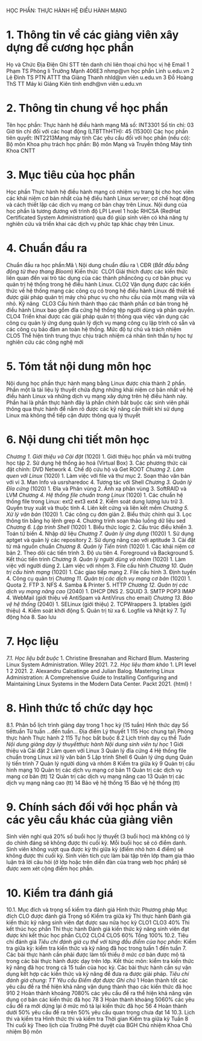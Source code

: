
HỌC PHẦN: THỰC HÀNH HỆ ĐIỀU HÀNH MẠNG 
# 1. Thông tin về các giảng viên xây dựng đề cương học phần 
Họ và Chức Địa Điện Ghi STT tên danh chỉ liên thoại chú học vị hệ Email 1 Phạm TS Phòng li Trưởng Mạnh 406E3 nhmp\@vn học phần Linh u.edu.vn 2 Lê Đình TS PTN ATTT tha Giảng Thanh nhld\@vn viên u.edu.vn 3 Đỗ Hoàng ThS TT Máy ki Giảng Kiên tính endh\@vn viên u.edu.vn 
# 2. Thông tin chung về học phần 
Tên học phần: Thực hành hệ điều hành mạng Mã số: INT3301 Số tín chỉ: 03 Giờ tín chỉ đối với các hoạt động (LTBTThHTH): 45 (15300) Các học phần tiên quyết: INT2213Mạng máy tính Các yêu cầu đối với học phần (nếu có): Bộ môn Khoa phụ trách học phần: Bộ môn Mạng và Truyền thông Máy tính Khoa CNTT 
# 3. Mục tiêu của học phần 
Học phần Thực hành hệ điều hành mạng có nhiệm vụ trang bị cho học viên các khái niệm cơ bản nhất của hệ điều hành Linux server; cơ chế hoạt động và cách thiết lập các dịch vụ mạng cơ bản chạy trên Linux. Nội dung của học phần là tương đương với trình độ LPI Level 1 hoặc RHCSA (RedHat Certificated System Administration) qua đó giúp sinh viên có khả năng tự nghiên cứu và triển khai các dịch vụ phức tạp khác chạy trên Linux.
# 4. Chuẩn đầu ra 
Chuẩn đầu ra học phần:Mã \ Nội dung chuẩn đầu ra \ CĐR (*Bắt đầu bằng động từ theo thang Bloom*) Kiến thức  CLO1 Giải thích được các kiến thức liên quan đến vai trò tác dụng của các thành phầncông cụ cơ bản phục vụ quản trị hệ thống trong hệ điều hành Linux. CLO2 Vận dụng được các kiến thức về hệ thống mạng các công cụ có trong hệ điều hành Linux để thiết kế được giải pháp quản trị máy chủ phục vụ cho nhu cầu của một mạng vừa và nhỏ. Kỹ năng  CLO3 Cấu hình thành thạo các thành phần cơ bản trong hệ điều hành Linux bao gồm đĩa cứng hệ thống tệp người dùng và phân quyền. CLO4 Triển khai được các giải pháp quản trị thông qua việc vận dụng các công cụ quản lý ứng dụng quản lý dịch vụ mạng công cụ lập trình có sẵn và các công cụ bảo đảm an toàn hệ thống. Mức độ tự chủ và trách nhiệm  CLO5 Thể hiện tính trung thực chịu trách nhiệm cá nhân tinh thần tự học tự nghiên cứu các công nghệ mới 
# 5. Tóm tắt nội dung môn học 
Nội dung học phần thực hành mạng bằng Linux được chia thành 2 phần. Phần một là tài liệu lý thuyết chứa đựng những khái niệm cơ bản nhất về hệ điều hành Linux và những dịch vụ mạng xây dựng trên hệ điều hành này. Phần hai là phần thực hành đây là phần chính bắt buộc các sinh viên phải thông qua thực hành để nắm rõ được các kỹ năng cần thiết khi sử dụng Linux mà không thể tiếp cận được thông qua lý thuyết
# 6. Nội dung chi tiết môn học 
*Chương 1. Giới thiệu và Cài đặt* (1020) 1. Giới thiệu học phần và môi trường học tập 2. Sử dụng hệ thống ảo hoá (Virtual Box) 3. Các phương thức cài đặt chính: DVD Network 4. Chế độ cứu hộ và Get ROOT *Chương 2. Làm quen với Linux* (1020) 1. Làm việc với file và thư mục 2. Soạn thảo văn bản với vi 3. Man Info và usrsharedoc 4. Tương tác với Shell *Chương 3. Quản lý Đĩa cứng* (1020) 1. Đĩa và Phân vùng 2. Ánh xạ phân vùng 3. SoftRAID và LVM *Chương 4. Hệ thống file chuẩn trong Linux* (1020) 1. Các chuẩn hệ thống file trong Linux: ext2 ext3 ext4 2. Kiểm soát dung lượng lưu trữ 3. Quyền truy xuất và thuộc tính 4. Liên kết cứng và liên kết mềm *Chương 5. Xử lý văn bản* (1020) 1. Các công cụ đơn giản 2. Biểu thức chính qui 3. Lọc thông tin bằng họ lệnh grep 4. Chương trình soạn thảo luồng dữ liệu sed *Chương 6. Lập trình Shell* (1020) 1. Biểu thức logic 2. Cấu trúc điều khiển 3. Toán tử biến 4. Nhập dữ liệu *Chương 7. Quản lý ứng dụng* (1020) 1. Sử dụng aptget và quản lý các repository 2. Sử dụng nâng cao với aptitude 3. Cài đặt từ mã nguồn chuẩn *Chương 8. Quản lý Tiến trình* (1020) 1. Các khái niệm cơ bản 2. Theo dõi các tiến trình 3. Độ ưu tiên 4. Foreground và Background 5. Kết thúc tiến trình *Chương 9. Quản lý người dùng và nhóm* (1020) 1. Làm việc với người dùng 2. Làm việc với nhóm 3. File cấu hình *Chương 10. Quản trị cấu hình mạng* (1020) 1. Các giao tiếp mạng 2. File cấu hình 3. Định tuyến 4. Công cụ quản trị *Chương 11. Quản trị các dịch vụ mạng cơ bản* (1020) 1. Quota 2. FTP 3. NFS 4. Samba & Printer 5. HTTP *Chương 12. Quản trị các dịch vụ mạng nâng cao* (2040) 1. DHCP DNS 2. SQUID 3. SMTP POP3 IMAP 4. WebMail (giới thiệu về AntiSpam và AntiVirus cho email) *Chương 13. Bảo vệ hệ thống* (2040) 1. SELinux (giới thiệu) 2. TCPWrappers 3. Iptables (giới thiệu) 4. Kiểm soát khởi động 5. Quản trị từ xa 6. Logfile và Nhật ký 7. Tự động hóa 8. Sao lưu 
# 7. Học liệu 
*7.1. Học liệu bắt buộc* 1. Christine Bresnahan and Richard Blum. Mastering Linux System Administration. Wiley 2021. 7.2. *Học liệu tham khảo* 1. LPI level 1 2 2021. 2. Alexandru Calcatinge and Julian Balog. Mastering Linux Administration: A Comprehensive Guide to Installing Configuring and Maintaining Linux Systems in the Modern Data Center. Packt 2021. {html}
! 
# 8. Hình thức tổ chức dạy học 
8.1. Phân bổ lịch trình giảng dạy trong 1 học kỳ (15 tuần) Hình thức dạy Số tiếttuần Từ tuần ...đến tuần... Địa điểm Lý thuyết 1 115 Học chung tại\ Phòng thực hành Thực hành 2 115 Tự học bắt buộc 8.2 Lịch trình dạy cụ thể *Tuần* *Nội dung giảng dạy lý thuyếtthực hành* *Nội dung sinh viên tự học* 1 Giới thiệu và Cài đặt 2 Làm quen với Linux 3 Quản lý đĩa cứng 4 Hệ thống file chuẩn trong Linux xử lý văn bản 5 Lập trình Shell 6 Quản lý ứng dụng Quản lý tiến trình 7 Quản lý người dùng và nhóm 8 Kiểm tra giữa kỳ 9 Quản trị cấu hình mạng 10 Quản trị các dịch vụ mạng cơ bản 11 Quản trị các dịch vụ mạng cơ bản (tt) 12 Quản trị các dịch vụ mạng nâng cao 13 Quản trị các dịch vụ mạng nâng cao (tt) 14 Bảo vệ hệ thống 15 Bảo vệ hệ thống (tt) 
# 9. Chính sách đối với học phần và các yêu cầu khác của giảng viên 
Sinh viên nghỉ quá 20% số buổi học lý thuyết (3 buổi học) mà không có lý do chính đáng sẽ không được thi cuối kỳ. Mỗi buổi học sẽ có điểm danh. Sinh viên không vượt qua được kỳ thi giữa kỳ (điểm nhỏ hơn 4 điểm) sẽ không được thi cuối kỳ. Sinh viên tích cực làm bài tập trên lớp tham gia thảo luận trả lời câu hỏi (ở lớp hoặc trên diễn đàn của trang web học phần) sẽ được xem xét cộng điểm học phần. 
# 10. Kiểm tra đánh giá 
10.1. Mục đích và trọng số kiểm tra đánh giá Hình thức Phương pháp Mục đích CLO được đánh giá Trọng số Kiểm tra giữa kỳ Thi thực hành Đánh giá kiến thức kỹ năng sinh viên đạt được sau nửa học kỳ CLO1 CLO3 40% Thi kết thúc học phần Thi thực hành Đánh giá kiến thức kỹ năng sinh viên đạt được khi kết thúc học phần CLO2 CLO4 CLO5 60% Tổng 100% 10.2. Tiêu chí đánh giá *Tiêu chí đánh giá cụ thể với từng đầu điểm của học phần:* Kiểm tra giữa kỳ: kiểm tra kiến thức và kỹ năng đã học trong tuần 1 đến tuần 7. Các bài thực hành cần phải được làm tối thiểu ở mức cơ bản được mô tả trong các bài thực hành được dạy trên lớp. Kết thúc môn: kiểm tra kiến thức kỹ năng đã học trong cả 15 tuần của học kỳ. Các bài thực hành cần sự vận dụng kết hợp các kiến thức và kỹ năng để đưa ra được giải pháp. *Tiêu chí đánh giá chung*: *TT* *Yêu cầu* *Điểm đạt được* *Ghi chú* 1 Hoàn thành tốt các yêu cầu đề ra thể hiện khả năng vận dụng thành thạo các kiến thức đã học 910 2 Hoàn thành khoảng 7080% các yêu cầu đề ra thể hiện khả năng vận dụng cơ bản các kiến thức đã học 78 3 Hoàn thành khoảng 5060% các yêu cầu đề ra mới dừng lại ở mức mô tả lại kiến thức đã học 56 4 Hoàn thành dưới 50% yêu cầu đề ra trên 50% yêu cầu quan trọng chưa đạt 14 10.3. Lịch thi và kiểm tra Hình thức thi và kiểm tra Thời gian Kiểm tra giữa kỳ Tuần 8 Thi cuối kỳ Theo lịch của Trường Phê duyệt của BGH Chủ nhiệm Khoa Chủ nhiệm Bộ môn 